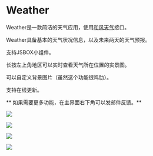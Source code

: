 # Weather

Weather是一款简洁的天气应用，使用[和风天气](http://www.heweather.com/)接口。

Weather具备基本的天气状况信息，以及未来两天的天气预报。

支持JSBOX小组件。

长按左上角地区可以实时查看天气所在位置的实景图。

可以自定义背景图片（虽然这个功能很鸡肋）。

支持在线更新。

** 如果需要更多功能，在主界面右下角可以发邮件反馈。**

![](http://p9fwt88yw.bkt.clouddn.com/webwxgetmsgimg.jpeg)

![](http://p9fwt88yw.bkt.clouddn.com/webwxgetmsgimg%20%281%29.jpeg)

![](http://p9fwt88yw.bkt.clouddn.com/webwxgetmsgimg%20%282%29.jpeg)

![](http://p9fwt88yw.bkt.clouddn.com/webwxgetmsgimg%20%283%29.jpeg)
